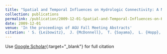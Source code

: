 ```yaml
---
title: "Spatial and Temporal Influences on Hydrologic Connectivity: A Mathematical Formalization"
collection: publications
permalink: /publication/2009-12-01-Spatial-and-Temporal-Influences-on-Hydrologic-Connectivity-A-Mathematical-Formalization
date: 2009-12-01
venue: 'In the proceedings of AGU Fall Meeting Abstracts'
citation: ' S. {Leibowitz},  J. {McDonnell},  T. {Sayama},  L. {Hopp},  S. {Reaney}, &quot;Spatial and Temporal Influences on Hydrologic Connectivity: A Mathematical Formalization.&quot; In the proceedings of AGU Fall Meeting Abstracts, 2009.'
---
```

Use [Google Scholar](https://scholar.google.com/scholar?q=Spatial+and+Temporal+Influences+on+Hydrologic+Connectivity:+A+Mathematical+Formalization){:target="_blank"} for full citation